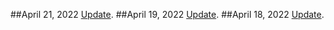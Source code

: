 ##April 21, 2022 [Update](https://imjeson.github.io/eth-feature-tracker/eip_info0401.html).
##April 19, 2022 [Update](https://imjeson.github.io/eth-feature-tracker/eip_info0401.html).
##April 18, 2022 [Update](https://imjeson.github.io/eth-feature-tracker/eip_info0401.html).
